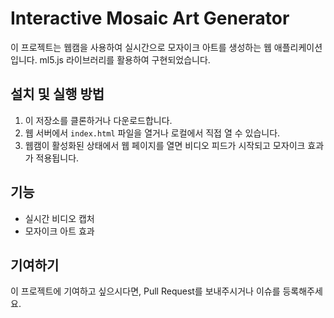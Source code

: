 # Interactive Mosaic Art Generator

이 프로젝트는 웹캠을 사용하여 실시간으로 모자이크 아트를 생성하는 웹 애플리케이션입니다. ml5.js 라이브러리를 활용하여 구현되었습니다.

## 설치 및 실행 방법
1. 이 저장소를 클론하거나 다운로드합니다.
2. 웹 서버에서 `index.html` 파일을 열거나 로컬에서 직접 열 수 있습니다.
3. 웹캠이 활성화된 상태에서 웹 페이지를 열면 비디오 피드가 시작되고 모자이크 효과가 적용됩니다.

## 기능
- 실시간 비디오 캡처
- 모자이크 아트 효과

## 기여하기
이 프로젝트에 기여하고 싶으시다면, Pull Request를 보내주시거나 이슈를 등록해주세요.
